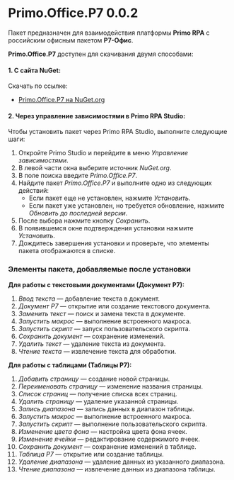 # Primo.Office.P7 0.0.2


Пакет предназначен для взаимодействия платформы **Primo RPA** с российским офисным пакетом **Р7-Офис**. 

**Primo.Office.P7** доступен для скачивания двумя способами:

#### 1. С сайта NuGet:
Скачать по ссылке: 
- [Primo.Office.P7 на NuGet.org](https://www.nuget.org/packages/Primo.Office.P7)

#### 2. Через управление зависимостями в Primo RPA Studio:
Чтобы установить пакет через Primo RPA Studio, выполните следующие шаги:

1. Откройте Primo Studio и перейдите в меню *Управление зависимостями*.
2. В левой части окна выберите источник *NuGet.org*.
3. В поле поиска введите *Primo.Office.P7*.
4. Найдите пакет *Primo.Office.P7* и выполните одно из следующих действий:
   - Если пакет еще не установлен, нажмите *Установить*.
   - Если пакет уже установлен, но требуется обновление, нажмите *Обновить до последней версии*.
5. После выбора нажмите кнопку *Сохранить*.
6. В появившемся окне подтверждения установки нажмите *Установить*.
7. Дождитесь завершения установки и проверьте, что элементы пакета отображаются в списке.


### Элементы пакета, добавляемые после установки

**Для работы с текстовыми документами (Документ Р7):**
1. *Ввод текста* — добавление текста в документ.
2. *Документ Р7* — открытие или создание текстового документа.
3. *Заменить текст* — поиск и замена текста в документе.
4. *Запустить макрос* — выполнение встроенного макроса.
5. *Запустить скрипт* — запуск пользовательского скрипта.
6. *Сохранить документ* — сохранение изменений.
7. *Удалить текст* — удаление текста из документа.
8. *Чтение текста* — извлечение текста для обработки.

**Для работы с таблицами (Таблицы Р7):**
1. *Добавить страницу* — создание новой страницы.
2. *Переименовать страницу* — изменение названия страницы.
3. *Список страниц* — получение списка всех страниц.
4. *Удалить страницу* — удаление указанной страницы.
5. *Запись диапазона* — запись данных в диапазон таблицы.
6. *Запустить макрос* — выполнение встроенного макроса.
7. *Запустить скрипт* — выполнение пользовательского скрипта.
8. *Изменение цвета фона* — настройка цвета фона ячеек.
9. *Изменение ячейки* — редактирование содержимого ячеек.
10. *Сохранить документ* — сохранение изменений в таблице.
11. *Таблица Р7* — открытие или создание таблицы.
12. *Удаление диапазона* — удаление данных из указанного диапазона.
13. *Чтение диапазона* — извлечение данных из диапазона таблицы.
